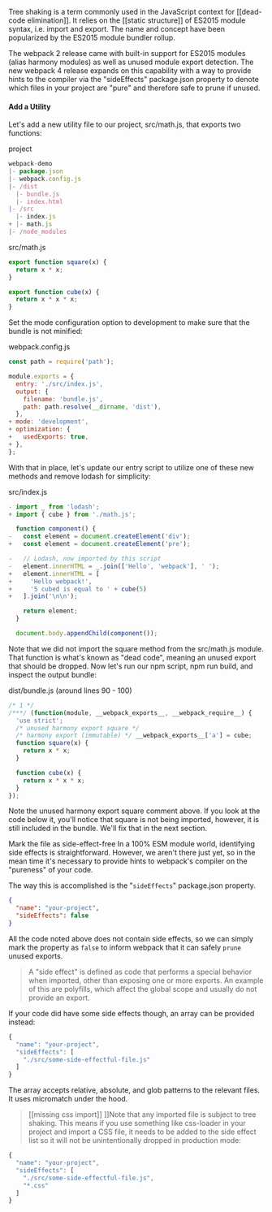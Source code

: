 Tree shaking is a term commonly used in the JavaScript context for [[dead-code elimination]]. It relies on the [[static structure]] of ES2015 module syntax, i.e. import and export. The name and concept have been popularized by the ES2015 module bundler rollup.

The webpack 2 release came with built-in support for ES2015 modules (alias harmony modules) as well as unused module export detection. The new webpack 4 release expands on this capability with a way to provide hints to the compiler via the "sideEffects" package.json property to denote which files in your project are "pure" and therefore safe to prune if unused.

#### Add a Utility

Let's add a new utility file to our project, src/math.js, that exports two functions:

project

```js
webpack-demo
|- package.json
|- webpack.config.js
|- /dist
  |- bundle.js
  |- index.html
|- /src
  |- index.js
+ |- math.js
|- /node_modules
```

src/math.js

```js
export function square(x) {
  return x * x;
}

export function cube(x) {
  return x * x * x;
}
```

Set the mode configuration option to development to make sure that the bundle is not minified:

webpack.config.js

```js
const path = require('path');

module.exports = {
  entry: './src/index.js',
  output: {
    filename: 'bundle.js',
    path: path.resolve(__dirname, 'dist'),
  },
+ mode: 'development',
+ optimization: {
+   usedExports: true,
+ },
};
```

With that in place, let's update our entry script to utilize one of these new methods and remove lodash for simplicity:

src/index.js

```js
- import _ from 'lodash';
+ import { cube } from './math.js';

  function component() {
-   const element = document.createElement('div');
+   const element = document.createElement('pre');

-   // Lodash, now imported by this script
-   element.innerHTML = _.join(['Hello', 'webpack'], ' ');
+   element.innerHTML = [
+     'Hello webpack!',
+     '5 cubed is equal to ' + cube(5)
+   ].join('\n\n');

    return element;
  }

  document.body.appendChild(component());

```

Note that we did not import the square method from the src/math.js module. That function is what's known as "dead code", meaning an unused export that should be dropped. Now let's run our npm script, npm run build, and inspect the output bundle:

dist/bundle.js (around lines 90 - 100)

```js
/* 1 */
/***/ (function(module, __webpack_exports__, __webpack_require__) {
  'use strict';
  /* unused harmony export square */
  /* harmony export (immutable) */ __webpack_exports__['a'] = cube;
  function square(x) {
    return x * x;
  }

  function cube(x) {
    return x * x * x;
  }
});

```

Note the unused harmony export square comment above. If you look at the code below it, you'll notice that square is not being imported, however, it is still included in the bundle. We'll fix that in the next section.

Mark the file as side-effect-free
In a 100% ESM module world, identifying side effects is straightforward. However, we aren't there just yet, so in the mean time it's necessary to provide hints to webpack's compiler on the "pureness" of your code.

The way this is accomplished is the "`sideEffects`" package.json property.

```json
{
  "name": "your-project",
  "sideEffects": false
}
```
All the code noted above does not contain side effects, so we can simply mark the property as `false` to inform webpack that it can safely `prune` unused exports.


>A "side effect" is defined as code that performs a special behavior when imported, other than exposing one or more exports. An example of this are polyfills, which affect the global scope and usually do not provide an export.

If your code did have some side effects though, an array can be provided instead:
```js
{
  "name": "your-project",
  "sideEffects": [
    "./src/some-side-effectful-file.js"
  ]
}

```

The array accepts relative, absolute, and glob patterns to the relevant files. It uses micromatch under the hood.

> [[missing css import]]	]]Note that any imported file is subject to tree shaking. This means if you use something like css-loader in your project and import a CSS file, it needs to be added to the side effect list so it will not be unintentionally dropped in production mode:

```js
{
  "name": "your-project",
  "sideEffects": [
    "./src/some-side-effectful-file.js",
    "*.css"
  ]
}
```